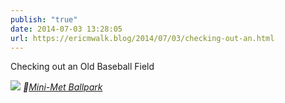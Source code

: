 ```yaml
---
publish: "true"
date: 2014-07-03 13:28:05
url: https://ericmwalk.blog/2014/07/03/checking-out-an.html
---
```


Checking out an Old Baseball Field

![](https://ericmwalk.blog/uploads/2022/884f743c0e.jpg)
*📍[Mini-Met Ballpark](https://maps.apple.com/?address=401%20Rice%20St%20S,%20Jordan,%20MN%2055352,%20United%20States&auid=7882623640633198233&ll=44.663746,-93.627440&lsp=9902&q=Mini-Met%20Ballpark)*